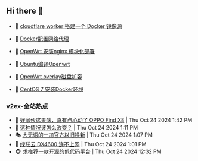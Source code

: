 ## Hi there 👋

<!--
**dkyg666/dkyg666** is a ✨ _special_ ✨ repository because its `README.md` (this file) appears on your GitHub profile.

Here are some ideas to get you started:

- 🔭 I’m currently working on ...
- 🌱 I’m currently learning ...
- 👯 I’m looking to collaborate on ...
- 🤔 I’m looking for help with ...
- 💬 Ask me about ...
- 📫 How to reach me: ...
- 😄 Pronouns: ...
- ⚡ Fun fact: ...
-->

<!-- BLOG-POST-LIST:START -->
- 🦩 [cloudflare worker 搭建一个 Docker 镜像源](http://blog.1996099.xyz/archives/cloudflare-worker-da-jian-yi-ge-docker-jing-xiang-zhan) 

- 🚦 [Docker配置网络代理](http://blog.1996099.xyz/archives/dockerpei-zhi-wang-luo-dai-li) 

- 🫶 [OpenWrt 安装nginx 模块化部署](http://blog.1996099.xyz/archives/openwrt-an-zhuang-nginx-mo-kuai-hua-bu-shu) 

- 🦄 [Ubuntu编译Openwrt](http://blog.1996099.xyz/archives/ubuntuzi-bian-yi-openwrt) 

- 🐻 [OpenWrt overlay磁盘扩容](http://blog.1996099.xyz/archives/openwrt-overlay) 

- 🤖 [CentOS 7 安装Docker环境](http://blog.1996099.xyz/archives/centos-docker) 
<!-- BLOG-POST-LIST:END -->

### v2ex-全站热点
<!-- v2ex:START -->
- 🥸 [好家伙这果味，真有点心动了 OPPO Find X8](https://www.v2ex.com/t/1083375#reply2) | Thu Oct 24 2024 1:42 PM
- 🤗 [这种情况该怎么改变？](https://www.v2ex.com/t/1083370#reply3) | Thu Oct 24 2024 1:11 PM
- 🎭 [大无语的一加官方以旧换新](https://www.v2ex.com/t/1083369#reply1) | Thu Oct 24 2024 1:07 PM
- 🥷 [绿联云 DX4600 连不上网](https://www.v2ex.com/t/1083368#reply0) | Thu Oct 24 2024 1:01 PM
- 🐵 [求推荐一款开源的低代码平台](https://www.v2ex.com/t/1083363#reply0) | Thu Oct 24 2024 12:32 PM<!-- v2ex:END -->

